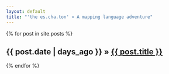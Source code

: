 ```yaml
---
layout: default
title: "'the es.cha.ton' » A mapping language adventure"
---
```


<div id="posts">
  {% for post in site.posts %} 
    <h2>{{ post.date | days_ago }} » <a href="/eschaton{{ post.url }}">{{ post.title }}</a></h2>
  {% endfor %}
</div>